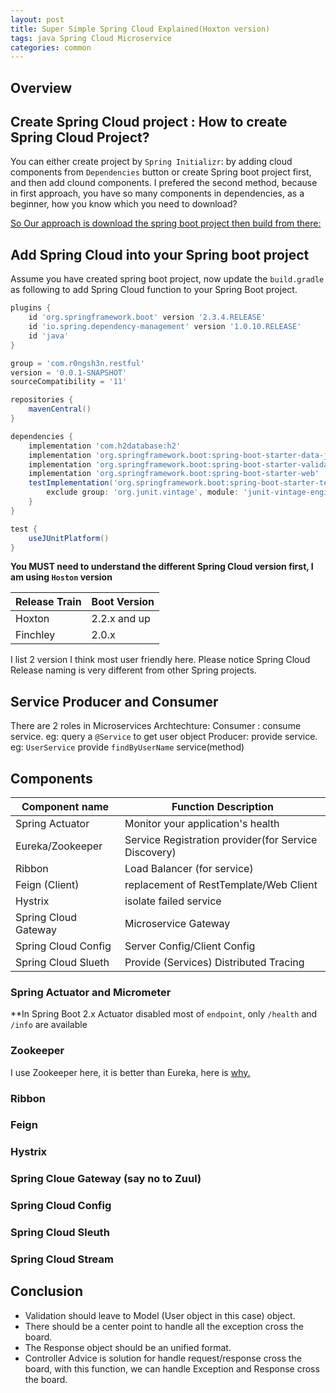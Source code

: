 ```yaml
---
layout: post
title: Super Simple Spring Cloud Explained(Hoxton version) 
tags: java Spring Cloud Microservice 
categories: common
---
```


## Overview

## Create Spring Cloud project : How to create Spring Cloud Project?

You can either create project by `Spring Initializr`: by adding cloud components from `Dependencies` button or create Spring boot project first, and then add clound components. I prefered the second method, because in first approach, you have so many components in dependencies, as a beginner, how you know which you need to download?

<u>So Our approach is download the spring boot project then build from there:</u>

## Add Spring Cloud into your Spring boot project
Assume you have created spring boot project, now update the `build.gradle` as following to add Spring Cloud function to your Spring Boot project.

~~~gradle
plugins {
	id 'org.springframework.boot' version '2.3.4.RELEASE'
	id 'io.spring.dependency-management' version '1.0.10.RELEASE'
	id 'java'
}

group = 'com.r0ngsh3n.restful'
version = '0.0.1-SNAPSHOT'
sourceCompatibility = '11'

repositories {
	mavenCentral()
}

dependencies {
	implementation 'com.h2database:h2'
	implementation 'org.springframework.boot:spring-boot-starter-data-jpa'
	implementation 'org.springframework.boot:spring-boot-starter-validation'
	implementation 'org.springframework.boot:spring-boot-starter-web'
	testImplementation('org.springframework.boot:spring-boot-starter-test') {
		exclude group: 'org.junit.vintage', module: 'junit-vintage-engine'
	}
}

test {
	useJUnitPlatform()
}
~~~

<Strong>You MUST need to understand the different Spring Cloud version first, I am using `Hoston` version</Strong>

| Release Train | Boot Version |
|---------------|--------------|
| Hoxton        | 2.2.x and up |
| Finchley      | 2.0.x        |

I list 2 version I think most user friendly here. Please notice Spring Cloud Release naming is very different from other Spring projects.

## Service Producer and Consumer
There are 2 roles in Microservices Archtechture: 
Consumer : consume service. eg: query a `@Service` to get user object
Producer:  provide service. eg: `UserService` provide `findByUserName` service(method)

## Components

| Component name | Function Description             |
|----------------|----------------------------------|
| Spring Actuator| Monitor your application's health|
| Eureka/Zookeeper | Service Registration provider(for Service Discovery)  |
| Ribbon         | Load Balancer (for service)|
| Feign (Client) | replacement of RestTemplate/Web Client|
| Hystrix|isolate failed service |
| Spring Cloud Gateway | Microservice Gateway|
| Spring Cloud Config | Server Config/Client Config|
| Spring Cloud Slueth | Provide (Services) Distributed Tracing|


### Spring Actuator and Micrometer
**In Spring Boot 2.x Actuator disabled most of `endpoint`, only `/health` and `/info` are available

### Zookeeper
I use Zookeeper here, it is better than Eureka, here is [why.](https://medium.com/knerd/eureka-why-you-shouldnt-use-zookeeper-for-service-discovery-4932c5c7e764)

### Ribbon

### Feign

### Hystrix

### Spring Cloue Gateway (say no to Zuul)
### Spring Cloud Config
### Spring Cloud Sleuth
### Spring Cloud Stream

## Conclusion

* Validation should leave to Model (User object in this case) object.
* There should be a center point to handle all the exception cross the board.
* The Response object should be an unified format.
* Controller Advice is solution for handle request/response cross the board, with this function, we can handle Exception and Response cross the board.
